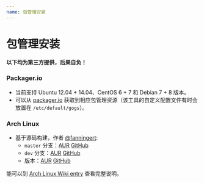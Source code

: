 ```yaml
---
name: 包管理安装
---
```


# 包管理安装

**以下均为第三方提供，后果自负！**

### Packager.io

- 当前支持 Ubuntu 12.04 + 14.04、CentOS 6 + 7 和 Debian 7 + 8 版本。
- 可以从 [packager.io](https://packager.io/gh/pkgr/gogs) 获取到相应包管理资源（该工具的自定义配置文件有时会放置在 `/etc/default/gogs`）。

### Arch Linux

- 基于源码构建，作者 [@fanningert](https://github.com/fanningert):
	- `master` 分支：[AUR](https://aur.archlinux.org/packages/gogs-git/) [GitHub](https://github.com/fanningert/PKGBUILDs/tree/master/aur/gogs-git)
	- `dev` 分支：[AUR](https://aur.archlinux.org/packages/gogs-dev-git/) [GitHub](https://github.com/fanningert/PKGBUILDs/tree/master/aur/gogs-git-dev)
	- 版本：[AUR](https://aur.archlinux.org/packages/gogs/) [GitHub](https://github.com/Martchus/PKGBUILDs/tree/master/gogs/default)

能可以到 [Arch Linux Wiki entry](https://wiki.archlinux.org/index.php/Gogs) 查看完整说明。

